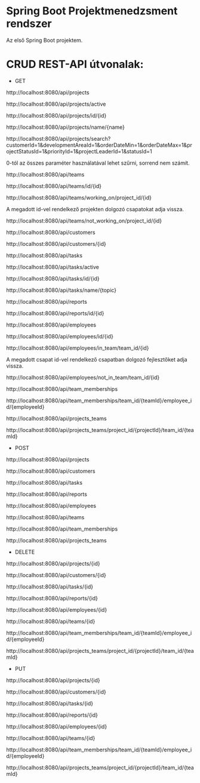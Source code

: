 # Spring Boot Projektmenedzsment rendszer
Az első Spring Boot projektem.

# CRUD REST-API útvonalak:

- GET

http://localhost:8080/api/projects

http://localhost:8080/api/projects/active

http://localhost:8080/api/projects/id/{id}

http://localhost:8080/api/projects/name/{name}

http://localhost:8080/api/projects/search?customerId=1&developmentAreaId=1&orderDateMin=1&orderDateMax=1&projectStatusId=1&priorityId=1&projectLeaderId=1&statusId=1

0-tól az összes paraméter használatával lehet szűrni, sorrend nem számít.

http://localhost:8080/api/teams

http://localhost:8080/api/teams/id/{id}

http://localhost:8080/api/teams/working_on/project_id/{id}

A megadott id-vel rendelkező projekten dolgozó csapatokat adja vissza.

http://localhost:8080/api/teams/not_working_on/project_id/{id}

http://localhost:8080/api/customers

http://localhost:8080/api/customers/{id}

http://localhost:8080/api/tasks

http://localhost:8080/api/tasks/active

http://localhost:8080/api/tasks/id/{id}

http://localhost:8080/api/tasks/name/{topic}

http://localhost:8080/api/reports

http://localhost:8080/api/reports/id/{id}

http://localhost:8080/api/employees

http://localhost:8080/api/employees/id/{id}

http://localhost:8080/api/employees/in_team/team_id/{id}

A megadott csapat id-vel rendelkező csapatban dolgozó fejlesztőket adja vissza.

http://localhost:8080/api/employees/not_in_team/team_id/{id}

http://localhost:8080/api/team_memberships

http://localhost:8080/api/team_memberships/team_id/{teamId}/employee_id/{employeeId}

http://localhost:8080/api/projects_teams

http://localhost:8080/api/projects_teams/project_id/{projectId}/team_id/{teamId}

- POST

http://localhost:8080/api/projects

http://localhost:8080/api/customers

http://localhost:8080/api/tasks

http://localhost:8080/api/reports

http://localhost:8080/api/employees

http://localhost:8080/api/teams

http://localhost:8080/api/team_memberships

http://localhost:8080/api/projects_teams

- DELETE

http://localhost:8080/api/projects/{id}

http://localhost:8080/api/customers/{id}

http://localhost:8080/api/tasks/{id}

http://localhost:8080/api/reports/{id}

http://localhost:8080/api/employees/{id}

http://localhost:8080/api/teams/{id}

http://localhost:8080/api/team_memberships/team_id/{teamId}/employee_id/{employeeId}

http://localhost:8080/api/projects_teams/project_id/{projectId}/team_id/{teamId}

- PUT

http://localhost:8080/api/projects/{id}

http://localhost:8080/api/customers/{id}

http://localhost:8080/api/tasks/{id}

http://localhost:8080/api/reports/{id}

http://localhost:8080/api/employees/{id}

http://localhost:8080/api/teams/{id}

http://localhost:8080/api/team_memberships/team_id/{teamId}/employee_id/{employeeId}

http://localhost:8080/api/projects_teams/project_id/{projectId}/team_id/{teamId}